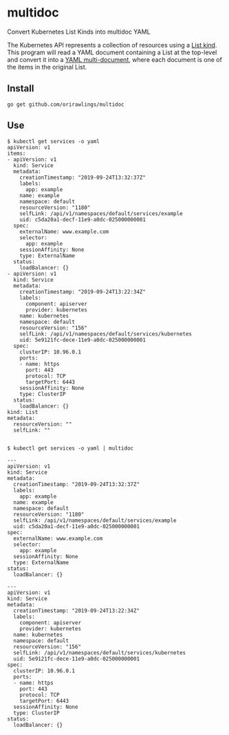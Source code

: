 # multidoc
Convert Kubernetes List Kinds into multidoc YAML

The Kubernetes API represents a collection of resources using a [List kind](https://github.com/kubernetes/community/blob/master/contributors/devel/sig-architecture/api-conventions.md#types-kinds). This program will read a YAML document containing a List at the top-level and convert it into a [YAML multi-document](https://yaml.org/spec/1.2/spec.html#id2760395), where each document is one of the items in the original List.

## Install

```
go get github.com/orirawlings/multidoc
```

## Use

```
$ kubectl get services -o yaml 
apiVersion: v1
items:
- apiVersion: v1
  kind: Service
  metadata:
    creationTimestamp: "2019-09-24T13:32:37Z"
    labels:
      app: example
    name: example
    namespace: default
    resourceVersion: "1180"
    selfLink: /api/v1/namespaces/default/services/example
    uid: c5da20a1-decf-11e9-a0dc-025000000001
  spec:
    externalName: www.example.com
    selector:
      app: example
    sessionAffinity: None
    type: ExternalName
  status:
    loadBalancer: {}
- apiVersion: v1
  kind: Service
  metadata:
    creationTimestamp: "2019-09-24T13:22:34Z"
    labels:
      component: apiserver
      provider: kubernetes
    name: kubernetes
    namespace: default
    resourceVersion: "156"
    selfLink: /api/v1/namespaces/default/services/kubernetes
    uid: 5e9121fc-dece-11e9-a0dc-025000000001
  spec:
    clusterIP: 10.96.0.1
    ports:
    - name: https
      port: 443
      protocol: TCP
      targetPort: 6443
    sessionAffinity: None
    type: ClusterIP
  status:
    loadBalancer: {}
kind: List
metadata:
  resourceVersion: ""
  selfLink: ""


$ kubectl get services -o yaml | multidoc

---
apiVersion: v1
kind: Service
metadata:
  creationTimestamp: "2019-09-24T13:32:37Z"
  labels:
    app: example
  name: example
  namespace: default
  resourceVersion: "1180"
  selfLink: /api/v1/namespaces/default/services/example
  uid: c5da20a1-decf-11e9-a0dc-025000000001
spec:
  externalName: www.example.com
  selector:
    app: example
  sessionAffinity: None
  type: ExternalName
status:
  loadBalancer: {}

---
apiVersion: v1
kind: Service
metadata:
  creationTimestamp: "2019-09-24T13:22:34Z"
  labels:
    component: apiserver
    provider: kubernetes
  name: kubernetes
  namespace: default
  resourceVersion: "156"
  selfLink: /api/v1/namespaces/default/services/kubernetes
  uid: 5e9121fc-dece-11e9-a0dc-025000000001
spec:
  clusterIP: 10.96.0.1
  ports:
  - name: https
    port: 443
    protocol: TCP
    targetPort: 6443
  sessionAffinity: None
  type: ClusterIP
status:
  loadBalancer: {}
```
